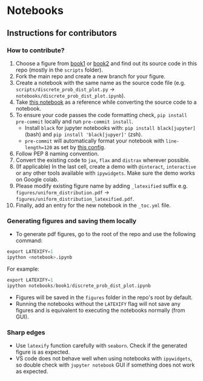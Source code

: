 # Notebooks

## Instructions for contributors

### How to contribute?

1. Choose a figure from [book1](https://probml.github.io/pml-book/book1.html) or [book2](https://probml.github.io/pml-book/book2.html) and find out its source code in this repo (mostly in the `scripts` folder).
2. Fork the main repo and create a new branch for your figure.
3. Create a notebook with the same name as the source code file (e.g. `scripts/discrete_prob_dist_plot.py` -> `notebooks/discrete_prob_dist_plot.ipynb`).
4. Take [this notebook](https://github.com/probml/pyprobml/blob/master/notebooks/book1/discrete_prob_dist_plot.ipynb) as a reference while converting the source code to a notebook.
5. To ensure your code passes the code formatting check, `pip install pre-commit` locally and run `pre-commit install`.
    * Install `black` for jupyter notebooks with: `pip install black[jupyter]` (bash) and `pip install 'black[jupyer]'` (zsh).
    * `pre-commit` will automatically format your notebook with `line-length=120` as set by [this config](https://github.com/probml/pyprobml/blob/master/.pre-commit-config.yaml).
6. Follow PEP 8 naming convention.
7. Convert the existing code to `jax`, `flax` and `distrax` wherever possible.
8. (If applicable) In the last cell, create a demo with `@interact`, `interactive` or any other tools available with `ipywidgets`. Make sure the demo works on Google colab.
9. Please modify existing figure name by adding `_latexified` suffix e.g. `figures/uniform_distribution.pdf` -> `figures/uniform_distribution_latexified.pdf`.
10. Finally, add an entry for the new notebook in the `_toc.yml` file.

### Generating figures and saving them locally
* To generate pdf figures, go to the root of the repo and use the following command:
```py
export LATEXIFY=1
ipython <notebook>.ipynb
```
For example:
```py
export LATEXIFY=1
ipython notebooks/book1/discrete_prob_dist_plot.ipynb
```

* Figures will be saved in the `figures` folder in the repo's root by default.
* Running the notebooks without the `LATEXIFY` flag will not save any figures and is equivalent to executing the notebooks normally (from GUI).

### Sharp edges

* Use `latexify` function carefully with `seaborn`. Check if the generated figure is as expected.
* VS code does not behave well when using notebooks with `ipywidgets`, so double check with `jupyter notebook` GUI if something does not work as expected.

